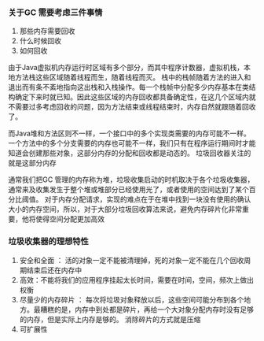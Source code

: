 ### 关于GC 需要考虑三件事情
1. 那些内存需要回收
2. 什么时候回收
3. 如何回收

由于Java虚拟机内存运行时区域有多个部分，而其中程序计数器，虚拟机栈，本地方法栈这些区域随着线程而生，随着线程而灭。 栈中的栈帧随着方法的进入和退出而有条不紊地指向这出栈和入栈操作。每一个栈帧中分配多少内存基本在类结构确定下来时就已知。因此这些区域的内存回收都具备确定性，在这几个区域内就不需要过多考虑回收的问题，因为方法结束或线程结束时，内存自然就跟随着回收了。

而Java堆和方法区则不一样，一个接口中的多个实现类需要的内存可能不一样。一个方法中的多个分支需要的内存也可能不一样，我们只有在程序运行期间时才能知道会创建那些对象，这部分内存的分配和回收都是动态的。 垃圾回收器关注的就是这部分内存

通常我们把GC 管理的内存称为堆，垃圾收集启动的时机取决于各个垃圾收集器，通常来及收集发生于整个堆或堆部分已经使用光了，或者使用的空间达到了某个百分比阈值。 对于内存分配请求，实现的难点在于在堆中找到一块没有使用的确认大小的内存空间，所以，对于大部分垃圾回收算法来说，避免内存碎片化非常重要，他将使得空间分配更加高效
### 垃圾收集器的理想特性

1. 安全和全面 ： 活的对象一定不能被清理掉，死的对象一定不能在几个回收周期结束后还在内存中
2. 高效：不能将我们的应用程序挂起太长时间，需要在时间，空间，频次上做出权衡
3. 尽量少的内存碎片 ： 每次将垃圾对象释放以后，这些空间可能分布到各个地方。最糟糕的是，内存中到处都是碎片，再给一个大对象分配内存时没有足够的内存，但是实际上内存是够的。 消除碎片的方式就是压缩
4. 可扩展性 

